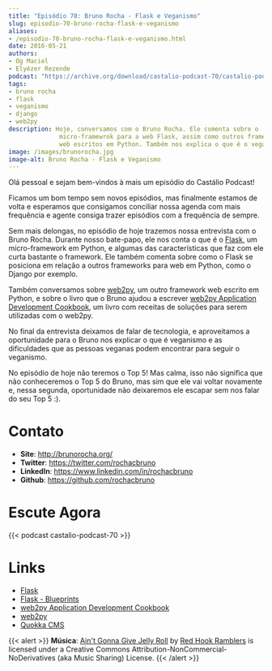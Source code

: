 ```yaml
---
title: "Episódio 70: Bruno Rocha - Flask e Veganismo"
slug: episodio-70-bruno-rocha-flask-e-veganismo
aliases:
- /episodio-70-bruno-rocha-flask-e-veganismo.html
date: 2016-05-21
authors:
- Og Maciel
- Elyézer Rezende
podcast: "https://archive.org/download/castalio-podcast-70/castalio-podcast-70.mp3"
tags:
- bruno rocha
- flask
- veganismo
- django
- web2py
description: Hoje, conversamos com o Bruno Rocha. Ele comenta sobre o
              micro-framewrok para a web Flask, assim como outros frameworks
              web escritos em Python. Também nos explica o que é o veganismo.
image: /images/brunorocha.jpg
image-alt: Bruno Rocha - Flask e Veganismo
---
```


Olá pessoal e sejam bem-vindos à mais um episódio do Castálio Podcast!

Ficamos um bom tempo sem novos episódios, mas finalmente estamos de volta e
esperamos que consigamos conciliar nossa agenda com mais frequência e agente
consiga trazer episódios com a frequência de sempre.

Sem mais delongas, no episódio de hoje trazemos nossa entrevista com o Bruno
Rocha. Durante nosso bate-papo, ele nos conta o que é o
[Flask](http://flask.pocoo.org/), um micro-framework em Python, e algumas das
características que faz com ele curta bastante o framework. Ele também comenta
sobre como o Flask se posiciona em relação a outros frameworks para web em
Python, como o Django por exemplo.

Também conversamos sobre [web2py](http://www.web2py.com/), um outro framework
web escrito em Python, e sobre o livro que o Bruno ajudou a escrever [web2py
Application Development
Cookbook](https://www.amazon.com/web2py-Application-Development-Cookbook-Richard-ebook/dp/B007KHZ1AA?ie=UTF8&ref_=asap_bc),
um livro com receitas de soluções para serem utilizadas com o web2py.

No final da entrevista deixamos de falar de tecnologia, e aproveitamos a
oportunidade para o Bruno nos explicar o que é veganismo e as dificuldades que
as pessoas veganas podem encontrar para seguir o veganismo.

No episódio de hoje não teremos o Top 5! Mas calma, isso não significa que não
conheceremos o Top 5 do Bruno, mas sim que ele vai voltar novamente e, nessa
segunda, oportunidade não deixaremos ele escapar sem nos falar do seu Top 5 :).

# Contato

- **Site**: <http://brunorocha.org/>
- **Twitter**: <https://twitter.com/rochacbruno>
- **LinkedIn**: <https://www.linkedin.com/in/rochacbruno>
- **Github**: <https://github.com/rochacbruno>

# Escute Agora

{{< podcast castalio-podcast-70 >}}

# Links

- [Flask](http://flask.pocoo.org/)
- [Flask - Blueprints](http://flask.pocoo.org/docs/0.10/blueprints/)
- [web2py Application Development Cookbook](https://www.amazon.com/web2py-Application-Development-Cookbook-Richard-ebook/dp/B007KHZ1AA?ie=UTF8&ref_=asap_bc)
- [web2py](http://www.web2py.com/)
- [Quokka CMS](http://quokkaproject.org/)

{{< alert >}}
**Música**: [Ain\'t Gonna Give Jelly
Roll](http://freemusicarchive.org/music/Red_Hook_Ramblers/Live__WFMU_on_Antique_Phonograph_Music_Program_with_MAC_Feb_8_2011/Red_Hook_Ramblers_-_12_-_Aint_Gonna_Give_Jelly_Roll)
by [Red Hook Ramblers](http://www.redhookramblers.com/) is licensed under a
Creative Commons Attribution-NonCommercial-NoDerivatives (aka Music Sharing)
License.
{{< /alert >}}
